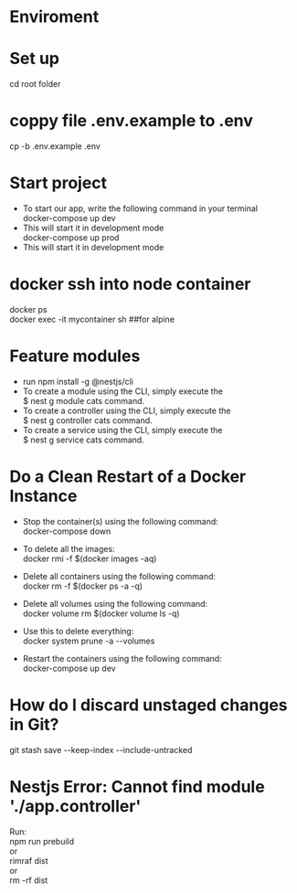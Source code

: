 # Enviroment

# Set up

cd root folder<br/>

# coppy file .env.example to .env

cp -b .env.example .env

# Start project

- To start our app, write the following command in your terminal<br/>
  docker-compose up dev<br/>
- This will start it in development mode<br/>
  docker-compose up prod<br/>
- This will start it in development mode<br/>

# docker ssh into node container

docker ps<br/>
docker exec -it mycontainer sh ##for alpine<br/>

# Feature modules

- run npm install -g @nestjs/cli
- To create a module using the CLI, simply execute the <br/>
  $ nest g module cats command. <br/>
- To create a controller using the CLI, simply execute the <br/>
  $ nest g controller cats command.<br/>
- To create a service using the CLI, simply execute the <br/>
  $ nest g service cats command.<br/>

# Do a Clean Restart of a Docker Instance

- Stop the container(s) using the following command:<br/>
  docker-compose down<br/>
- To delete all the images:<br/>
  docker rmi -f $(docker images -aq)<br/>

- Delete all containers using the following command:<br/>
  docker rm -f $(docker ps -a -q)<br/>

- Delete all volumes using the following command:<br/>
  docker volume rm $(docker volume ls -q)<br/>

- Use this to delete everything:<br/>
  docker system prune -a --volumes

- Restart the containers using the following command:<br/>
  docker-compose up dev<br/>

# How do I discard unstaged changes in Git?<br/>

git stash save --keep-index --include-untracked<br/>

# Nestjs Error: Cannot find module './app.controller'<br/>

Run:<br/>
npm run prebuild<br/>
or<br/>
rimraf dist<br/>
or<br/>
rm -rf dist<br/>
